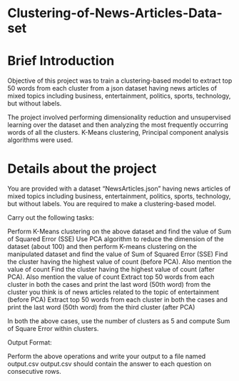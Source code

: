 # Clustering-of-News-Articles-Data-set
# Brief Introduction

Objective of this project was to train a clustering-based model to extract top 50 words from each cluster from a json dataset having news articles of mixed topics including business, entertainment, politics, sports, technology, but without labels. 

The project involved performing dimensionality reduction and unsupervised learning over the dataset and then analyzing the most frequently occurring words of all the clusters.
K-Means clustering, Principal component analysis algorithms were used.

# Details about the project

You are provided with a dataset “NewsArticles.json” having news articles of mixed topics including business, entertainment, politics, sports, technology, but without labels. 
You are required to make a clustering-based model. 
 
Carry out the following tasks:
 
Perform K-Means clustering on the above dataset and find the value of Sum of Squared Error (SSE)
Use PCA algorithm to reduce the dimension of the dataset (about 100) and then perform K-means clustering on the manipulated dataset and find the value of Sum of Squared Error (SSE)
Find the cluster having the highest value of count (before PCA). Also mention the value of count
Find the cluster having the highest value of count (after PCA). Also mention the value of count
Extract top 50 words from each cluster in both the cases and print the last word (50th word) from the cluster you think is of news articles related to the topic of entertainment (before PCA)
Extract top 50 words from each cluster in both the cases and print the last word (50th word) from the third cluster (after PCA)    
 
In both the above cases, use the number of clusters as 5 and compute Sum of Square Error within clusters.

Output Format:

Perform the above operations and write your output to a file named output.csv
output.csv should contain the answer to each question on consecutive rows.
